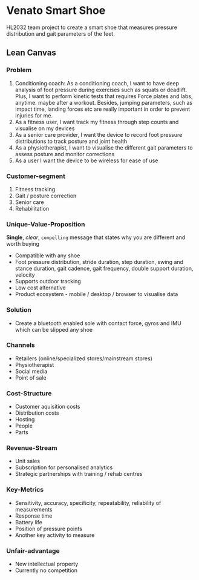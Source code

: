 # Venato Smart Shoe
HL2032 team project to create a smart shoe that measures pressure distribution and gait parameters of the feet. 

## Lean Canvas

### Problem
1. Conditioning coach: As a conditioning coach, I want to have deep analysis of foot pressure during exercises such as squats or deadlift.  Plus, I want to perform kinetic tests that requires Force plates and labs, anytime. maybe after a workout. Besides, jumping parameters, such as impact time, landing forces etc are really important in order to prevent injuries for me.
1. As a fitness user, I want track my fitness through step counts and visualise on my devices
1. As a senior care provider, I want the device to record foot pressure distributions to track posture and joint health
2. As a physiotherapist, I want to visualise the different gait parameters to assess posture and monitor corrections
3. As a user I want the device to be wireless for ease of use

### Customer-segment
1. Fitness tracking
1. Gait / posture correction
1. Senior care
2. Rehabilitation

### Unique-Value-Proposition
**Single**, _clear_, `compelling` message that states why you are different and worth buying
- Compatible with any shoe
- Foot pressure distribution, stride duration, step duration, swing and stance duration, gait cadence, gait frequency, double support duration, velocity
- Supports outdoor tracking
- Low cost alternative
- Product ecosystem - mobile / desktop / browser to visualise data

### Solution
- Create a bluetooth enabled sole with contact force, gyros and IMU which can be slipped any shoe


### Channels
- Retailers (online/specialized stores/mainstream stores)
- Physiotherapist
- Social media
- Point of sale

### Cost-Structure
- Customer aquisition costs
- Distribution costs
- Hosting
- People
- Parts

### Revenue-Stream
- Unit sales 
- Subscription for personalised analytics
- Strategic partnerships with training / rehab centres


### Key-Metrics
- Sensitivity, accuracy, specificity, repeatability, reliability of measurements
- Response time 
- Battery life 
- Position of pressure points
- Another key activity to measure

### Unfair-advantage
- New intellectual property
- Currently no competition
